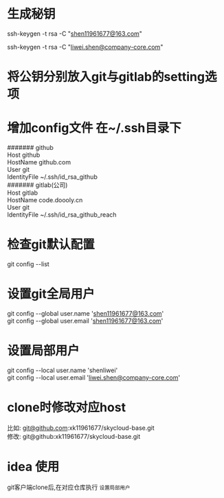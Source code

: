 # 生成秘钥
ssh-keygen -t rsa -C "shen11961677@163.com"


ssh-keygen -t rsa -C "liwei.shen@company-core.com"

# 将公钥分别放入git与gitlab的setting选项

# 增加config文件 在~/.ssh目录下
####### github</br>
Host github</br>
HostName github.com</br>
User git</br>
IdentityFile ~/.ssh/id_rsa_github</br>
####### gitlab(公司)</br>
Host gitlab</br>
HostName code.doooly.cn</br>
User git</br>
IdentityFile ~/.ssh/id_rsa_github_reach</br>

# 检查git默认配置
git config --list

# 设置git全局用户
git config --global user.name 'shen11961677@163.com'</br>
git config --global user.email 'shen11961677@163.com'</br>

# 设置局部用户
git config --local user.name 'shenliwei'</br>
git config --local user.email 'liwei.shen@company-core.com'</br>

# clone时修改对应host
比如: git@github.com:xk11961677/skycloud-base.git</br>
修改: git@github:xk11961677/skycloud-base.git</br>

# idea 使用
git客户端clone后,在对应仓库执行 `设置局部用户`
